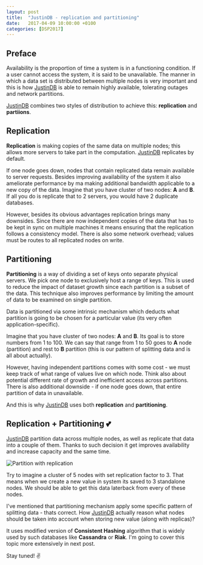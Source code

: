 ```yaml
---
layout: post
title:  "JustinDB - replication and partitioning"
date:   2017-04-09 10:00:00 +0100
categories: [DSP2017]
---
```


## Preface
Availability is the proportion of time a system is in a functioning condition. If a user cannot access the system, it is said to be unavailable. The manner in which a data set is distributed between multiple nodes is very important and this is how [JustinDB][justindb] is able to remain highly available, tolerating outages and network partitions.

[JustinDB][justindb] combines two styles of distribution to achieve this: **replication** and **partiions**.

## Replication
**Replication** is making copies of the same data on multiple nodes; this allows more servers to take part in the computation. [JustinDB][justindb] replicates by default.

If one node goes down, nodes that contain replicated data remain available to server requests. Besides improving availability of the system it also ameliorate performance by ma making additional bandwidth applicable to a new copy of the data. Imagine that you have cluster of two nodes: **A** and **B**. If all you do is replicate that to 2 servers, you would have 2 duplicate databases.

However, besides its obvious advantages replication brings many downsides. Since there are now independent copies of the data that has to be kept in sync on multiple machines it means ensuring that the replication follows a consistency model. There is also some network overhead; values must be routes to all replicated nodes on write.

## Partitioning
**Partitioning** is a way of dividing a set of keys onto separate physical servers. We pick one node to exclusively host a range of keys. This is used to reduce the impact of dataset growth since each partition is a subset of the data. This technique also improves performance by limiting the amount of data to be examined on single partition.

Data is partitioned via some intrinsic mechanism which deducts what partition is going to be chosen for a particular value (its very often application-specific).

Imagine that you have cluster of two nodes: **A** and **B**. Its goal is to store numbers from 1 to 100. We can say that range from 1 to 50 goes to **A** node (partition) and rest to **B** partition (this is our pattern of splitting data and is all about actually).

However, having independent partitions comes with some cost - we must keep track of what range of values live on which node. Think also about potential different rate of growth and inefficient access across partitions. There is also additional downside - if one node goes down, that entire partition of data in unavailable.

And this is why [JustinDB][justindb] uses both **replication** and **partitioning**.

## Replication + Partitioning 💕
[JustinDB][justindb] partition data across multiple nodes, as well as replicate that data into a couple of them. Thanks to such decision it get improves availability and increase capacity and the same time.

![][partition-and-replication-image]

Try to imagine a cluster of 5 nodes with set replication factor to 3. That means when we create a new value in system its saved to 3 standalone nodes. We should be able to get this data laterback from every of these nodes.

I've mentioned that partitioning mechanism apply some specific pattern of splitting data - thats correct. How [JustinDB][justindb] actually reason what nodes should be taken into account when storing new value (along with replicas)?

It uses modified version of **Consistent Hashing** algorithm that is widely used by such databases like **Cassandra** or **Riak**. I'm going to cover this topic more extensively in next post.

Stay tuned! ✌️

[justindb]: https://github.com/speedcom/JustinDB
[partition-and-replication-image]: ../../../../../partition-with-replication.jpg "Partition with replication"
